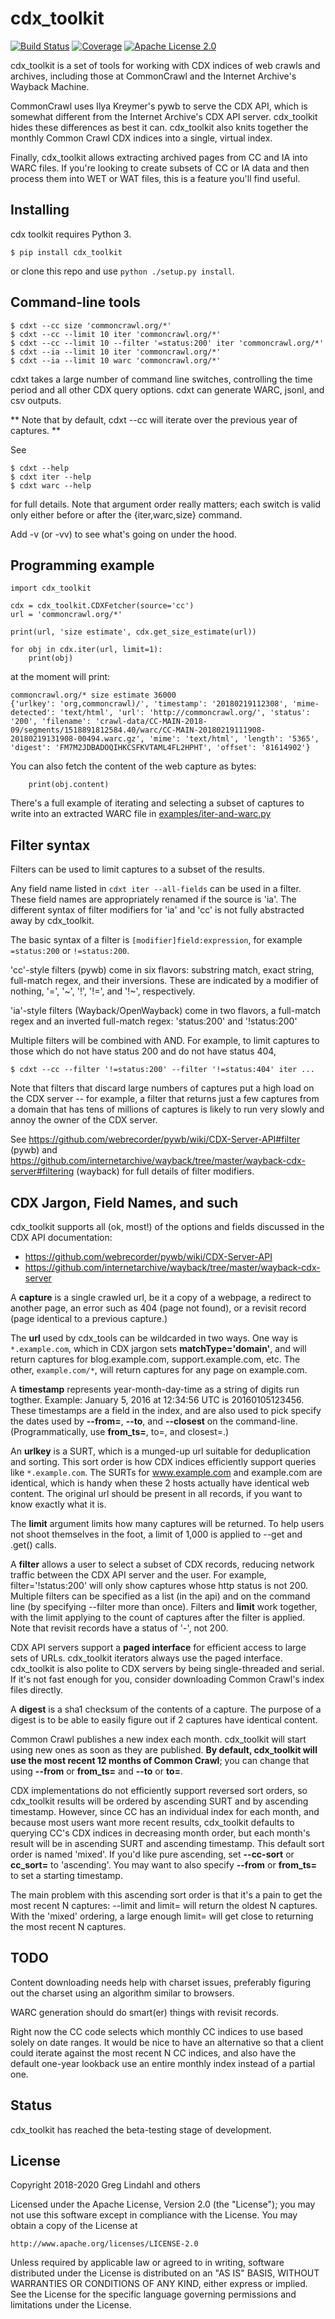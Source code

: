 # cdx_toolkit

[![Build Status](https://dev.azure.com/cocrawler/cdx_toolkit/_apis/build/status/cocrawler.cdx_toolkit?branchName=master)](https://dev.azure.com/cocrawler/cdx_toolkit/_build/latest?definitionId=1&branchName=master) [![Coverage](https://img.shields.io/azure-devops/coverage/cocrawler/cdx_toolkit/1)](https://dev.azure.com/cocrawler/cdx_toolkit/_build/latest?definitionId=1&branchName=master) [![Apache License 2.0](https://img.shields.io/github/license/cocrawler/cdx_toolkit.svg)](LICENSE)

cdx_toolkit is a set of tools for working with CDX indices of web
crawls and archives, including those at CommonCrawl and the Internet
Archive's Wayback Machine.

CommonCrawl uses Ilya Kreymer's pywb to serve the CDX API, which is
somewhat different from the Internet Archive's CDX API server. cdx_toolkit
hides these differences as best it can. cdx_toolkit also knits
together the monthly Common Crawl CDX indices into a single, virtual
index.

Finally, cdx_toolkit allows extracting archived pages from CC and IA
into WARC files.  If you're looking to create subsets of CC or IA data
and then process them into WET or WAT files, this is a feature you'll
find useful.

## Installing

cdx toolkit requires Python 3.

```
$ pip install cdx_toolkit
```

or clone this repo and use `python ./setup.py install`.

## Command-line tools

```
$ cdxt --cc size 'commoncrawl.org/*'
$ cdxt --cc --limit 10 iter 'commoncrawl.org/*'
$ cdxt --cc --limit 10 --filter '=status:200' iter 'commoncrawl.org/*'
$ cdxt --ia --limit 10 iter 'commoncrawl.org/*'
$ cdxt --ia --limit 10 warc 'commoncrawl.org/*'
```

cdxt takes a large number of command line switches, controlling
the time period and all other CDX query options. cdxt can generate
WARC, jsonl, and csv outputs.

** Note that by default, cdxt --cc will iterate over the previous
year of captures. **

See

```
$ cdxt --help
$ cdxt iter --help
$ cdxt warc --help
```

for full details. Note that argument order really matters; each switch
is valid only either before or after the {iter,warc,size} command.

Add -v (or -vv) to see what's going on under the hood.

## Programming example

```
import cdx_toolkit

cdx = cdx_toolkit.CDXFetcher(source='cc')
url = 'commoncrawl.org/*'

print(url, 'size estimate', cdx.get_size_estimate(url))

for obj in cdx.iter(url, limit=1):
    print(obj)
```

at the moment will print:

```
commoncrawl.org/* size estimate 36000
{'urlkey': 'org,commoncrawl)/', 'timestamp': '20180219112308', 'mime-detected': 'text/html', 'url': 'http://commoncrawl.org/', 'status': '200', 'filename': 'crawl-data/CC-MAIN-2018-09/segments/1518891812584.40/warc/CC-MAIN-20180219111908-20180219131908-00494.warc.gz', 'mime': 'text/html', 'length': '5365', 'digest': 'FM7M2JDBADOQIHKCSFKVTAML4FL2HPHT', 'offset': '81614902'}
```

You can also fetch the content of the web capture as bytes:

```
    print(obj.content)
```

There's a full example of iterating and selecting a subset of captures
to write into an extracted WARC file in [examples/iter-and-warc.py](examples/iter-and-warc.py)

## Filter syntax

Filters can be used to limit captures to a subset of the results.

Any field name listed in `cdxt iter --all-fields` can be used in a
filter.  These field names are appropriately renamed if the source is
'ia'.  The different syntax of filter modifiers for 'ia' and 'cc' is
not fully abstracted away by cdx_toolkit.

The basic syntax of a filter is `[modifier]field:expression`, for
example `=status:200` or `!=status:200`.

'cc'-style filters (pywb) come in six flavors: substring match, exact
string, full-match regex, and their inversions. These are indicated by
a modifier of nothing, '=', '\~', '!', '!=', and '!\~', respectively.

'ia'-style filters (Wayback/OpenWayback) come in two flavors, a full-match
regex and an inverted full-match regex: 'status:200' and '!status:200'

Multiple filters will be combined with AND. For example, to limit
captures to those which do not have status 200 and do not have status 404,

```
$ cdxt --cc --filter '!=status:200' --filter '!=status:404' iter ...
```

Note that filters that discard large numbers of captures put a high
load on the CDX server -- for example, a filter that returns just a
few captures from a domain that has tens of millions of captures is
likely to run very slowly and annoy the owner of the CDX server.

See https://github.com/webrecorder/pywb/wiki/CDX-Server-API#filter (pywb)
and https://github.com/internetarchive/wayback/tree/master/wayback-cdx-server#filtering (wayback)
for full details of filter modifiers.

## CDX Jargon, Field Names, and such

cdx_toolkit supports all (ok, most!) of the options and fields discussed
in the CDX API documentation:

* https://github.com/webrecorder/pywb/wiki/CDX-Server-API
* https://github.com/internetarchive/wayback/tree/master/wayback-cdx-server

A **capture** is a single crawled url, be it a copy of a webpage, a
redirect to another page, an error such as 404 (page not found), or a
revisit record (page identical to a previous capture.)

The **url** used by cdx_tools can be wildcarded in two ways. One way
is `*.example.com`, which in CDX jargon sets **matchType='domain'**, and
will return captures for blog.example.com, support.example.com, etc.
The other, `example.com/*`, will return captures for any page on
example.com.

A **timestamp** represents year-month-day-time as a string of digits run togther.
Example: January 5, 2016 at 12:34:56 UTC is 20160105123456. These timestamps are
a field in the index, and are also used to pick specify the dates used
by **--from=**, **--to**, and **--closest** on the command-line. (Programmatically,
use **from_ts=**, to=, and closest=.)

An **urlkey** is a SURT, which is a munged-up url suitable for
deduplication and sorting. This sort order is how CDX indices
efficiently support queries like `*.example.com`. The SURTs for
www.example.com and example.com are identical, which is handy when
these 2 hosts actually have identical web content. The original url
should be present in all records, if you want to know exactly what it
is.

The **limit** argument limits how many captures will be returned.  To
help users not shoot themselves in the foot, a limit of 1,000 is
applied to --get and .get() calls.

A **filter** allows a user to select a subset of CDX records, reducing
network traffic between the CDX API server and the user. For example,
filter='!status:200' will only show captures whose http status is not
200. Multiple filters can be specified as a list (in the api) and on
the command line (by specifying --filter more than once). Filters and
**limit** work together, with the limit applying to the count of
captures after the filter is applied. Note that revisit records have a
status of '-', not 200.

CDX API servers support a **paged interface** for efficient access to
large sets of URLs. cdx_toolkit iterators always use the paged interface.
cdx_toolkit is also polite to CDX servers by being single-threaded and
serial. If it's not fast enough for you, consider downloading Common
Crawl's index files directly.

A **digest** is a sha1 checksum of the contents of a capture. The
purpose of a digest is to be able to easily figure out if 2 captures
have identical content.

Common Crawl publishes a new index each month. cdx_toolkit will start
using new ones as soon as they are published. **By default,
cdx_toolkit will use the most recent 12 months of Common Crawl**; you
can change that using **--from** or **from_ts=** and **--to** or
**to=**.

CDX implementations do not efficiently support reversed sort orders,
so cdx_toolkit results will be ordered by ascending SURT and by
ascending timestamp. However, since CC has an individual index for
each month, and because most users want more recent results,
cdx_toolkit defaults to querying CC's CDX indices in decreasing month
order, but each month's result will be in ascending SURT and ascending
timestamp. This default sort order is named 'mixed'. If you'd like
pure ascending, set **--cc-sort** or **cc_sort=** to 'ascending'. You
may want to also specify **--from** or **from_ts=** to set a starting
timestamp.

The main problem with this ascending sort order is that it's a pain to
get the most recent N captures: --limit and limit= will return the
oldest N captures. With the 'mixed' ordering, a large enough limit=
will get close to returning the most recent N captures.

## TODO

Content downloading needs help with charset issues, preferably
figuring out the charset using an algorithm similar to browsers.

WARC generation should do smart(er) things with revisit records.

Right now the CC code selects which monthly CC indices to use based
solely on date ranges. It would be nice to have an alternative so that
a client could iterate against the most recent N CC indices, and
also have the default one-year lookback use an entire monthly index
instead of a partial one.

## Status

cdx_toolkit has reached the beta-testing stage of development.

## License

Copyright 2018-2020 Greg Lindahl and others

Licensed under the Apache License, Version 2.0 (the "License");
you may not use this software except in compliance with the License.
You may obtain a copy of the License at

    http://www.apache.org/licenses/LICENSE-2.0

Unless required by applicable law or agreed to in writing, software
distributed under the License is distributed on an "AS IS" BASIS,
WITHOUT WARRANTIES OR CONDITIONS OF ANY KIND, either express or implied.
See the License for the specific language governing permissions and
limitations under the License.


